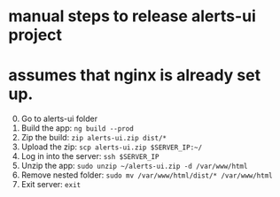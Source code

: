 # manual steps to release alerts-ui project
# assumes that nginx is already set up.
0. Go to alerts-ui folder
1. Build the app: `ng build --prod`
2. Zip the build: `zip alerts-ui.zip dist/*`
3. Upload the zip: `scp alerts-ui.zip $SERVER_IP:~/`
4. Log in into the server: `ssh $SERVER_IP`
5. Unzip the app: `sudo unzip ~/alerts-ui.zip -d /var/www/html`
6. Remove nested folder: `sudo mv /var/www/html/dist/* /var/www/html`
7. Exit server: `exit`
